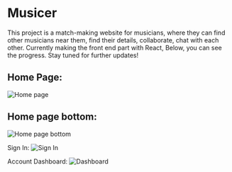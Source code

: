 # Musicer
 This project is a match-making website for musicians, where they can find other musicians near them, find their details, collaborate, chat with each other. Currently making the front end part with React, Below, you can see the progress. Stay tuned for further updates!

 ## Home Page:
![Home page](https://github.com/Dhairya004/musicer/assets/84791206/38d2f6d3-014b-45ea-bd71-1d83af98f6ab)

## Home page bottom:
![Home page bottom](https://github.com/Dhairya004/musicer/assets/84791206/9ab808cb-8be5-42af-bf6d-f5dfe2d6c2cc)

Sign In:
![Sign In](https://github.com/Dhairya004/musicer/assets/84791206/0b5f9c8a-9a69-4617-a87d-6a399ab1830a)

Account Dashboard:
![Dashboard](https://github.com/Dhairya004/musicer/assets/84791206/fbf52727-a0dc-44de-9467-b7d590366f48)
